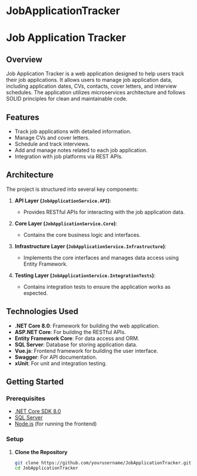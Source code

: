 # JobApplicationTracker

# Job Application Tracker

## Overview

Job Application Tracker is a web application designed to help users track their job applications. It allows users to manage job application data, including application dates, CVs, contacts, cover letters, and interview schedules. The application utilizes microservices architecture and follows SOLID principles for clean and maintainable code.

## Features

- Track job applications with detailed information.
- Manage CVs and cover letters.
- Schedule and track interviews.
- Add and manage notes related to each job application.
- Integration with job platforms via REST APIs.

## Architecture

The project is structured into several key components:

1. **API Layer (`JobApplicationService.API`)**:
   - Provides RESTful APIs for interacting with the job application data.

2. **Core Layer (`JobApplicationService.Core`)**:
   - Contains the core business logic and interfaces.

3. **Infrastructure Layer (`JobApplicationService.Infrastructure`)**:
   - Implements the core interfaces and manages data access using Entity Framework.

4. **Testing Layer (`JobApplicationService.IntegrationTests`)**:
   - Contains integration tests to ensure the application works as expected.

## Technologies Used

- **.NET Core 8.0**: Framework for building the web application.
- **ASP.NET Core**: For building the RESTful APIs.
- **Entity Framework Core**: For data access and ORM.
- **SQL Server**: Database for storing application data.
- **Vue.js**: Frontend framework for building the user interface.
- **Swagger**: For API documentation.
- **xUnit**: For unit and integration testing.

## Getting Started

### Prerequisites

- [.NET Core SDK 8.0](https://dotnet.microsoft.com/download/dotnet/8.0)
- [SQL Server](https://www.microsoft.com/en-us/sql-server/sql-server-downloads)
- [Node.js](https://nodejs.org/) (for running the frontend)

### Setup

1. **Clone the Repository**

   ```bash
   git clone https://github.com/yourusername/JobApplicationTracker.git
   cd JobApplicationTracker

